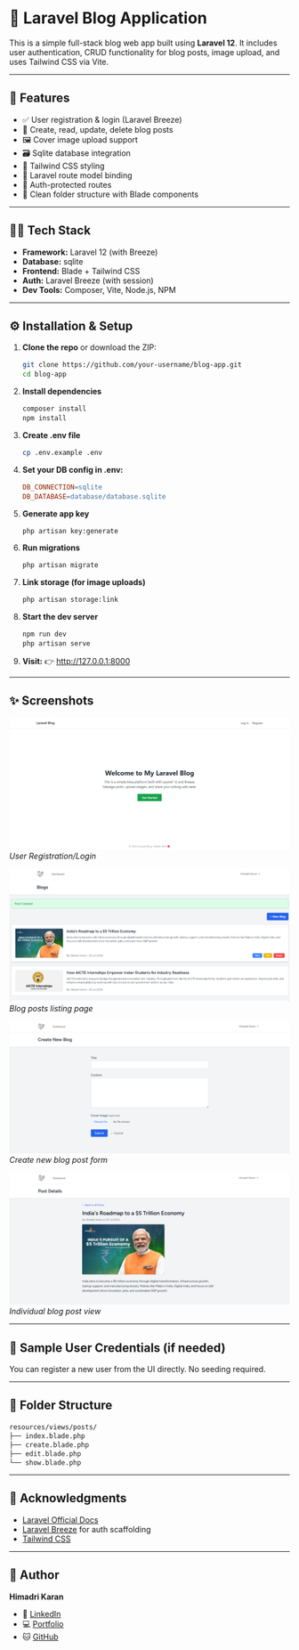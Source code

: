 # 📝 Laravel Blog Application

This is a simple full-stack blog web app built using **Laravel 12**. It includes user authentication, CRUD functionality for blog posts, image upload, and uses Tailwind CSS via Vite.

---

## 🚀 Features

- ✅ User registration & login (Laravel Breeze)
- 📝 Create, read, update, delete blog posts
- 🖼 Cover image upload support
- 🗃️ Sqlite database integration
- 🎨 Tailwind CSS styling
- 🧠 Laravel route model binding
- 🔐 Auth-protected routes
- 📁 Clean folder structure with Blade components

---

## 🧑‍💻 Tech Stack

- **Framework:** Laravel 12 (with Breeze)
- **Database:** sqlite
- **Frontend:** Blade + Tailwind CSS
- **Auth:** Laravel Breeze (with session)
- **Dev Tools:** Composer, Vite, Node.js, NPM

---

## ⚙️ Installation & Setup

1. **Clone the repo** or download the ZIP:

   ```bash
   git clone https://github.com/your-username/blog-app.git
   cd blog-app
   ```

2. **Install dependencies**

   ```bash
   composer install
   npm install
   ```

3. **Create .env file**

   ```bash
   cp .env.example .env
   ```

4. **Set your DB config in .env:**

   ```makefile
   DB_CONNECTION=sqlite
   DB_DATABASE=database/database.sqlite
   ```

5. **Generate app key**

   ```bash
   php artisan key:generate
   ```

6. **Run migrations**

   ```bash
   php artisan migrate
   ```

7. **Link storage (for image uploads)**

   ```bash
   php artisan storage:link
   ```

8. **Start the dev server**

   ```bash
   npm run dev
   php artisan serve
   ```

9. **Visit:**
   👉 http://127.0.0.1:8000

---

## ✨ Screenshots

![User Registration/Login](screenshots/auth.png)
*User Registration/Login*

![Blog Post List](screenshots/post_list.png)
*Blog posts listing page*

![Create Post Form](screenshots/create-post.png)
*Create new blog post form*

![Post Detail View](screenshots/post-details.png)
*Individual blog post view*

---

## 👤 Sample User Credentials (if needed)
You can register a new user from the UI directly. No seeding required.

---

## 📁 Folder Structure
```
resources/views/posts/
├── index.blade.php
├── create.blade.php
├── edit.blade.php
└── show.blade.php
```

---

## 🙌 Acknowledgments
- [Laravel Official Docs](https://laravel.com/docs)
- [Laravel Breeze](https://laravel.com/docs/starter-kits#laravel-breeze) for auth scaffolding
- [Tailwind CSS](https://tailwindcss.com/)

---

## 🧑 Author
**Himadri Karan**
- 🔗 [LinkedIn](https://linkedin.com/in/himadrikaran)
- 💻 [Portfolio](https://himadri.me)
- 🐱 [GitHub](https://github.com/karanhimadri)
